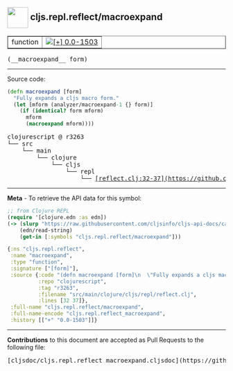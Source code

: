 ## <img width="48px" valign="middle" src="http://i.imgur.com/Hi20huC.png"> cljs.repl.reflect/macroexpand

 <table border="1">
<tr>

<td>function</td>
<td><a href="https://github.com/cljsinfo/cljs-api-docs/tree/0.0-1503"><img valign="middle" alt="[+] 0.0-1503" src="https://img.shields.io/badge/+-0.0--1503-lightgrey.svg"></a> </td>
</tr>
</table>

 <samp>
(__macroexpand__ form)<br>
</samp>

---





Source code:

```clj
(defn macroexpand [form]
  "Fully expands a cljs macro form."
  (let [mform (analyzer/macroexpand-1 {} form)]
    (if (identical? form mform)
      mform
      (macroexpand mform))))
```

 <pre>
clojurescript @ r3263
└── src
    └── main
        └── clojure
            └── cljs
                └── repl
                    └── <ins>[reflect.clj:32-37](https://github.com/clojure/clojurescript/blob/r3263/src/main/clojure/cljs/repl/reflect.clj#L32-L37)</ins>
</pre>


---

__Meta__ - To retrieve the API data for this symbol:

```clj
;; from Clojure REPL
(require '[clojure.edn :as edn])
(-> (slurp "https://raw.githubusercontent.com/cljsinfo/cljs-api-docs/catalog/cljs-api.edn")
    (edn/read-string)
    (get-in [:symbols "cljs.repl.reflect/macroexpand"]))
```

```clj
{:ns "cljs.repl.reflect",
 :name "macroexpand",
 :type "function",
 :signature ["[form]"],
 :source {:code "(defn macroexpand [form]\n  \"Fully expands a cljs macro form.\"\n  (let [mform (analyzer/macroexpand-1 {} form)]\n    (if (identical? form mform)\n      mform\n      (macroexpand mform))))",
          :repo "clojurescript",
          :tag "r3263",
          :filename "src/main/clojure/cljs/repl/reflect.clj",
          :lines [32 37]},
 :full-name "cljs.repl.reflect/macroexpand",
 :full-name-encode "cljs.repl.reflect_macroexpand",
 :history [["+" "0.0-1503"]]}

```

---

__Contributions__ to this document are accepted as Pull Requests to the following file:

 <pre>
[cljsdoc/cljs.repl.reflect_macroexpand.cljsdoc](https://github.com/cljsinfo/cljs-api-docs/blob/master/cljsdoc/cljs.repl.reflect_macroexpand.cljsdoc)
</pre>

